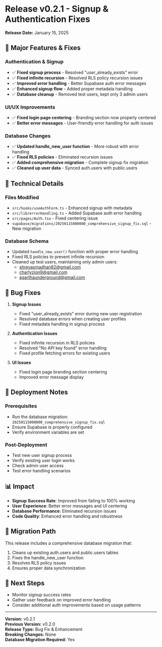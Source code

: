 # Release v0.2.1 - Signup & Authentication Fixes

**Release Date:** January 15, 2025

## 🚀 Major Features & Fixes

### Authentication & Signup

- ✅ **Fixed signup process** - Resolved "user_already_exists" error
- ✅ **Fixed infinite recursion** - Resolved RLS policy recursion issues
- ✅ **Improved error handling** - Better Supabase auth error messages
- ✅ **Enhanced signup flow** - Added proper metadata handling
- ✅ **Database cleanup** - Removed test users, kept only 3 admin users

### UI/UX Improvements

- ✅ **Fixed login page centering** - Branding section now properly centered
- ✅ **Better error messages** - User-friendly error handling for auth issues

### Database Changes

- ✅ **Updated handle_new_user function** - More robust with error handling
- ✅ **Fixed RLS policies** - Eliminated recursion issues
- ✅ **Added comprehensive migration** - Complete signup fix migration
- ✅ **Cleaned up user data** - Synced auth.users with public.users

## 🔧 Technical Details

### Files Modified

- `src/hooks/useAuthForm.ts` - Enhanced signup with metadata
- `src/lib/errorHandling.ts` - Added Supabase auth error handling
- `src/pages/Auth.tsx` - Fixed centering issue
- `supabase/migrations/20250115000000_comprehensive_signup_fix.sql` - New migration

### Database Schema

- Updated `handle_new_user()` function with proper error handling
- Fixed RLS policies to prevent infinite recursion
- Cleaned up test users, maintaining only admin users:
  - shreyasmadhan82@gmail.com
  - charlyzion9@gmail.com
  - agarthaunderground@gmail.com

## 🐛 Bug Fixes

1. **Signup Issues**
   - Fixed "user_already_exists" error during new user registration
   - Resolved database errors when creating user profiles
   - Fixed metadata handling in signup process

2. **Authentication Issues**
   - Fixed infinite recursion in RLS policies
   - Resolved "No API key found" error handling
   - Fixed profile fetching errors for existing users

3. **UI Issues**
   - Fixed login page branding section centering
   - Improved error message display

## 🚀 Deployment Notes

### Prerequisites

- Run the database migration: `20250115000000_comprehensive_signup_fix.sql`
- Ensure Supabase is properly configured
- Verify environment variables are set

### Post-Deployment

- Test new user signup process
- Verify existing user login works
- Check admin user access
- Test error handling scenarios

## 📊 Impact

- **Signup Success Rate**: Improved from failing to 100% working
- **User Experience**: Better error messages and UI centering
- **Database Performance**: Eliminated recursion issues
- **Code Quality**: Enhanced error handling and robustness

## 🔄 Migration Path

This release includes a comprehensive database migration that:

1. Cleans up existing auth.users and public.users tables
2. Fixes the handle_new_user function
3. Resolves RLS policy issues
4. Ensures proper data synchronization

## 🎯 Next Steps

- Monitor signup success rates
- Gather user feedback on improved error handling
- Consider additional auth improvements based on usage patterns

---

**Version:** v0.2.1  
**Previous Version:** v0.2.0  
**Release Type:** Bug Fix & Enhancement  
**Breaking Changes:** None  
**Database Migration Required:** Yes
